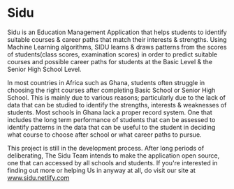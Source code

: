 # Sidu
Sidu is an Education Management Application that helps students to identify suitable courses & career paths that match their interests &
strengths. Using Machine Learning algorithms, SIDU learns & draws patterns from the scores of students(class scores, examination scores) in order to predict suitable courses and possible career paths for students at the Basic Level & the Senior High School Level.

In most countries in Africa such as Ghana, students often struggle in choosing the right courses after completing Basic School or 
Senior High School. This is mainly due to various reasons; particularly due to the lack of data that can be studied to identify the strengths, interests
& weaknesses of students. Most schools in Ghana lack a proper record system. One that includes the long term performance of students that can
be assessed to identify patterns in the data that can be useful to the student in deciding what course to choose after school or what career 
paths to pursue.

This project is still in the development process. After long periods of deliberating, The Sidu Team intends to make the application open source, one that can accessed by all schools and students. If you're interested in finding out more or helping Us in anyway at all, do visit our site at www.sidu.netlify.com 

